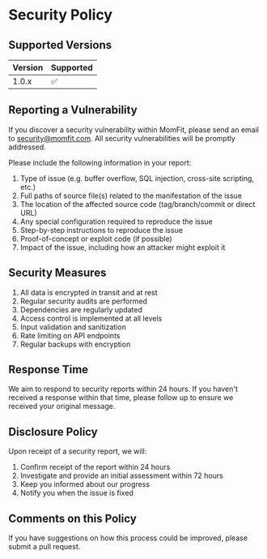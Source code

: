 # Security Policy

## Supported Versions

| Version | Supported          |
| ------- | ------------------ |
| 1.0.x   | :white_check_mark: |

## Reporting a Vulnerability

If you discover a security vulnerability within MomFit, please send an email to security@momfit.com. All security vulnerabilities will be promptly addressed.

Please include the following information in your report:

1. Type of issue (e.g. buffer overflow, SQL injection, cross-site scripting, etc.)
2. Full paths of source file(s) related to the manifestation of the issue
3. The location of the affected source code (tag/branch/commit or direct URL)
4. Any special configuration required to reproduce the issue
5. Step-by-step instructions to reproduce the issue
6. Proof-of-concept or exploit code (if possible)
7. Impact of the issue, including how an attacker might exploit it

## Security Measures

1. All data is encrypted in transit and at rest
2. Regular security audits are performed
3. Dependencies are regularly updated
4. Access control is implemented at all levels
5. Input validation and sanitization
6. Rate limiting on API endpoints
7. Regular backups with encryption

## Response Time

We aim to respond to security reports within 24 hours. If you haven't received a response within that time, please follow up to ensure we received your original message.

## Disclosure Policy

Upon receipt of a security report, we will:

1. Confirm receipt of the report within 24 hours
2. Investigate and provide an initial assessment within 72 hours
3. Keep you informed about our progress
4. Notify you when the issue is fixed

## Comments on this Policy

If you have suggestions on how this process could be improved, please submit a pull request.